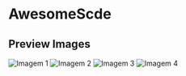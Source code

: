 # AwesomeScde

## Preview Images

![Imagem 1](https://github.com/ygorazambuja/AwesomeScde/blob/master/images/preview/iPhone%20X-XS%20%E2%80%93%201.png)
![Imagem 2](https://github.com/ygorazambuja/AwesomeScde/blob/master/images/preview/iPhone%20X-XS%20%E2%80%93%202.png)
![Imagem 3](https://github.com/ygorazambuja/AwesomeScde/blob/master/images/preview/iPhone%20X-XS%20%E2%80%93%203.png)
![Imagem 4](https://github.com/ygorazambuja/AwesomeScde/blob/master/images/preview/iPhone%20X-XS%20%E2%80%93%204.png)
